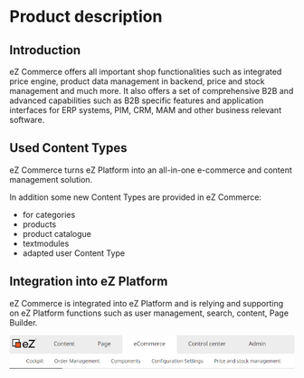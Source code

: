# Product description

## Introduction

eZ Commerce offers all important shop functionalities such as integrated price engine, product data management in backend, price and stock management and much more. It also offers a set of comprehensive B2B and advanced capabilities such as B2B specific features and application interfaces for ERP systems, PIM, CRM, MAM and other business relevant software.

## Used Content Types

eZ Commerce turns eZ Platform into an all-in-one e-commerce and content management solution. 

In addition some new Content Types are provided in eZ Commerce:

- for categories
- products
- product catalogue
- textmodules
- adapted user Content Type 

## Integration into eZ Platform

eZ Commerce is integrated into eZ Platform and is relying and supporting on eZ Platform functions such as user management, search, content, Page Builder.

![](img/Backend.png)
